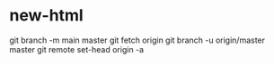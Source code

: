 # new-html

git branch -m main master
git fetch origin
git branch -u origin/master master
git remote set-head origin -a
